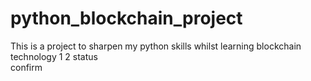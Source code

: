 # python_blockchain_project
This is a project to sharpen my python skills whilst learning blockchain technology
1 2 status  
confirm